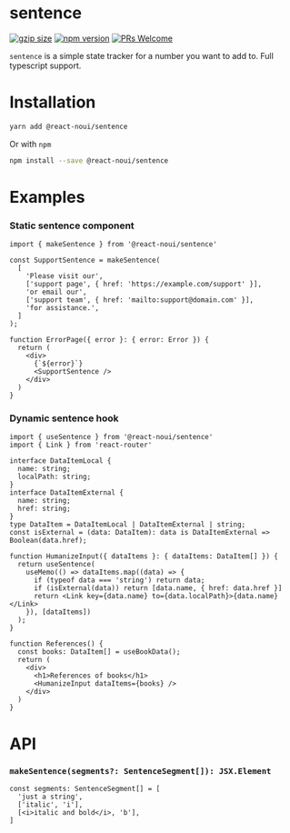 # sentence
[![gzip size](https://img.badgesize.io/https://unpkg.com/react-noui/sentence?compression=gzip&amp;style=flat-square)](https://unpkg.com/react-noui/sentence)
[![npm version](https://img.shields.io/npm/v/react-noui/sentences.svg?style=flat-square)](https://www.npmjs.com/package/react-noui/sentence)
[![PRs Welcome](https://img.shields.io/badge/PRs-welcome-brightgreen.svg?style=flat-square)](http://makeapullrequest.com)

`sentence` is a simple state tracker for a number you want to add to.
Full typescript support.

# Installation
```bash
yarn add @react-noui/sentence
```
Or with `npm`
```bash
npm install --save @react-noui/sentence
```

# Examples

### Static sentence component
```tsx
import { makeSentence } from '@react-noui/sentence'

const SupportSentence = makeSentence(
  [
    'Please visit our',
    ['support page', { href: 'https://example.com/support' }],
    'or email our',
    ['support team', { href: 'mailto:support@domain.com' }],
    'for assistance.',
  ]
);

function ErrorPage({ error }: { error: Error }) {
  return (
    <div>
      {`${error}`}
      <SupportSentence />
    </div>
  )
}
```

### Dynamic sentence hook
```tsx
import { useSentence } from '@react-noui/sentence'
import { Link } from 'react-router'

interface DataItemLocal {
  name: string;
  localPath: string;
}
interface DataItemExternal {
  name: string;
  href: string;
}
type DataItem = DataItemLocal | DataItemExternal | string;
const isExternal = (data: DataItem): data is DataItemExternal => Boolean(data.href);

function HumanizeInput({ dataItems }: { dataItems: DataItem[] }) {
  return useSentence(
    useMemo(() => dataItems.map((data) => {
      if (typeof data === 'string') return data;
      if (isExternal(data)) return [data.name, { href: data.href }]
      return <Link key={data.name} to={data.localPath}>{data.name}</Link>
    }), [dataItems])
  );
}

function References() {
  const books: DataItem[] = useBookData();
  return (
    <div>
      <h1>References of books</h1>
      <HumanizeInput dataItems={books} />
    </div>
  )
}
```

# API

### `makeSentence(segments?: SentenceSegment[]): JSX.Element`
```tsx
const segments: SentenceSegment[] = [
  'just a string',
  ['italic', 'i'],
  [<i>italic and bold</i>, 'b'],
]
```
